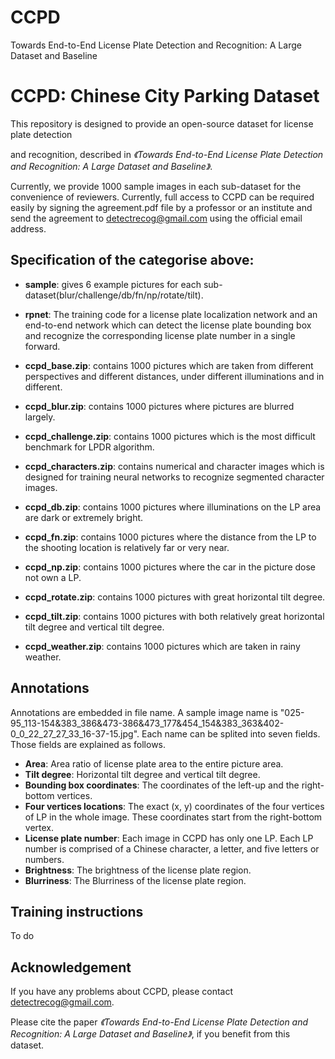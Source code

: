 # CCPD

Towards End-to-End License Plate Detection and Recognition: A Large Dataset and Baseline

# CCPD: Chinese City Parking Dataset

This repository is designed to provide an open-source dataset for license plate detection 

and recognition, described in _《Towards End-to-End License Plate Detection and Recognition: A Large Dataset and Baseline》_.

Currently, we provide 1000 sample images in each sub-dataset for the convenience of reviewers. Currently, full access to CCPD can be required easily by signing the agreement.pdf file by a professor or an institute and send the agreement to detectrecog@gmail.com using the official email address.

## Specification of the categorise above:

- **sample**: gives 6 example pictures for each sub-dataset(blur/challenge/db/fn/np/rotate/tilt).

- **rpnet**: The training code for a license plate localization network and an end-to-end network which can detect the license plate bounding box and recognize the corresponding license plate number in a single forward.

- **ccpd_base.zip**: contains 1000 pictures which are taken from different perspectives and different distances, under different illuminations and in different. 

- **ccpd_blur.zip**: contains 1000 pictures where pictures are blurred largely.

- **ccpd_challenge.zip**: contains 1000 pictures which is the most difficult benchmark for LPDR algorithm.

- **ccpd_characters.zip**: contains numerical and character images which is designed for training neural networks to recognize segmented character images.

- **ccpd_db.zip**: contains 1000 pictures where illuminations on the LP area are dark or extremely bright. 

- **ccpd_fn.zip**: contains 1000 pictures where the distance from the LP to the shooting location is relatively far or very near.

- **ccpd_np.zip**: contains 1000 pictures where the car in the picture dose not own a LP.

- **ccpd_rotate.zip**: contains 1000 pictures with great horizontal tilt degree.

- **ccpd_tilt.zip**: contains 1000 pictures with both relatively great horizontal tilt degree and vertical tilt degree.

- **ccpd_weather.zip**: contains 1000 pictures which are taken in rainy weather.


## Annotations
Annotations are embedded in file name.
A sample image name is "025-95_113-154&383_386&473-386&473_177&454_154&383_363&402-0_0_22_27_27_33_16-37-15.jpg". Each name can be splited into seven fields. Those fields are explained as follows.
- **Area**: Area ratio of license plate area to the entire picture area.
- **Tilt degree**: Horizontal tilt degree and vertical tilt degree.
- **Bounding box coordinates**: The coordinates of the left-up and the right-bottom vertices.
- **Four vertices locations**: The exact (x, y) coordinates of the four vertices of LP in the whole image. These coordinates start from the right-bottom vertex.
- **License plate number**: Each image in CCPD has only one LP. Each LP number is comprised of a Chinese character, a letter, and five letters or numbers.
- **Brightness**: The brightness of the license plate region.
- **Blurriness**: The Blurriness of the license plate region.

## Training instructions
To do


## Acknowledgement
If you have any problems about CCPD, please contact detectrecog@gmail.com.

Please cite the paper _《Towards End-to-End License Plate Detection and Recognition: A Large Dataset and Baseline》_, if you benefit from this dataset.
